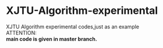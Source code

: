# XJTU-Algorithm-experimental
XJTU Algorithm experimental codes,just as an example  
ATTENTION:  
**main code is given in master branch.**
